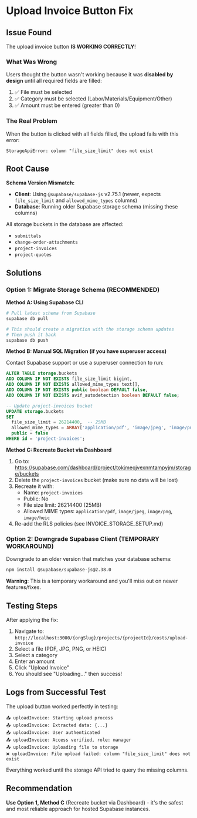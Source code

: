 # Upload Invoice Button Fix

## Issue Found

The upload invoice button **IS WORKING CORRECTLY**!

### What Was Wrong
Users thought the button wasn't working because it was **disabled by design** until all required fields are filled:
1. ✅ File must be selected
2. ✅ Category must be selected (Labor/Materials/Equipment/Other)
3. ✅ Amount must be entered (greater than 0)

### The Real Problem
When the button is clicked with all fields filled, the upload fails with this error:
```
StorageApiError: column "file_size_limit" does not exist
```

## Root Cause

**Schema Version Mismatch:**
- **Client**: Using `@supabase/supabase-js` v2.75.1 (newer, expects `file_size_limit` and `allowed_mime_types` columns)
- **Database**: Running older Supabase storage schema (missing these columns)

All storage buckets in the database are affected:
- `submittals`
- `change-order-attachments`
- `project-invoices`
- `project-quotes`

## Solutions

### Option 1: Migrate Storage Schema (RECOMMENDED)

**Method A: Using Supabase CLI**
```bash
# Pull latest schema from Supabase
supabase db pull

# This should create a migration with the storage schema updates
# Then push it back
supabase db push
```

**Method B: Manual SQL Migration (if you have superuser access)**

Contact Supabase support or use a superuser connection to run:
```sql
ALTER TABLE storage.buckets
ADD COLUMN IF NOT EXISTS file_size_limit bigint,
ADD COLUMN IF NOT EXISTS allowed_mime_types text[],
ADD COLUMN IF NOT EXISTS public boolean DEFAULT false,
ADD COLUMN IF NOT EXISTS avif_autodetection boolean DEFAULT false;

-- Update project-invoices bucket
UPDATE storage.buckets
SET
  file_size_limit = 26214400,  -- 25MB
  allowed_mime_types = ARRAY['application/pdf', 'image/jpeg', 'image/png', 'image/heic'],
  public = false
WHERE id = 'project-invoices';
```

**Method C: Recreate Bucket via Dashboard**

1. Go to: https://supabase.com/dashboard/project/tokjmeqjvexnmtampyjm/storage/buckets
2. Delete the `project-invoices` bucket (make sure no data will be lost)
3. Recreate it with:
   - Name: `project-invoices`
   - Public: No
   - File size limit: 26214400 (25MB)
   - Allowed MIME types: `application/pdf`, `image/jpeg`, `image/png`, `image/heic`
4. Re-add the RLS policies (see INVOICE_STORAGE_SETUP.md)

### Option 2: Downgrade Supabase Client (TEMPORARY WORKAROUND)

Downgrade to an older version that matches your database schema:
```bash
npm install @supabase/supabase-js@2.38.0
```

**Warning**: This is a temporary workaround and you'll miss out on newer features/fixes.

## Testing Steps

After applying the fix:

1. Navigate to: `http://localhost:3000/{orgSlug}/projects/{projectId}/costs/upload-invoice`
2. Select a file (PDF, JPG, PNG, or HEIC)
3. Select a category
4. Enter an amount
5. Click "Upload Invoice"
6. You should see "Uploading..." then success!

## Logs from Successful Test

The upload button worked perfectly in testing:
```
📤 uploadInvoice: Starting upload process
📤 uploadInvoice: Extracted data: {...}
📤 uploadInvoice: User authenticated
📤 uploadInvoice: Access verified, role: manager
📤 uploadInvoice: Uploading file to storage
❌ uploadInvoice: File upload failed: column "file_size_limit" does not exist
```

Everything worked until the storage API tried to query the missing columns.

## Recommendation

**Use Option 1, Method C** (Recreate bucket via Dashboard) - it's the safest and most reliable approach for hosted Supabase instances.
